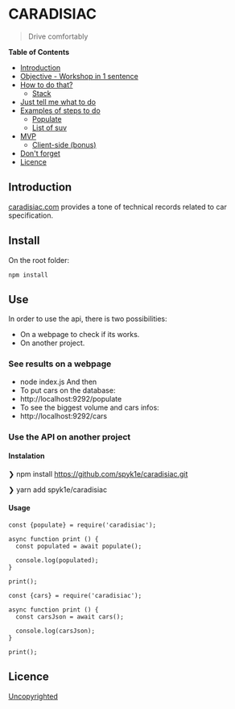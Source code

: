 # CARADISIAC

> Drive comfortably

**Table of Contents**

- [Introduction](#introduction)
- [Objective - Workshop in 1 sentence](#objective---workshop-in-1-sentence)
- [How to do that?](#how-to-do-that)
  - [Stack](#stack)
- [Just tell me what to do](#just-tell-me-what-to-do)
- [Examples of steps to do](#examples-of-steps-to-do)
  - [Populate](#populate)
  - [List of suv](#list-of-suv)
- [MVP](#mvp)
  - [Client-side (bonus)](#client-side-bonus)
- [Don't forget](#dont-forget)
- [Licence](#licence)

<!-- END doctoc generated TOC please keep comment here to allow auto update -->

## Introduction

[caradisiac.com](http://www.caradisiac.com/fiches-techniques) provides a tone of technical records related to car specification.

## Install

On the root folder:
```
npm install
```

## Use

In order to use the api, there is two possibilities:
- On a webpage to check if its works.
- On another project.



### See results on a webpage
- node index.js
And then
- To put cars on the database:
 - http://localhost:9292/populate
- To see the biggest volume and cars infos:
 - http://localhost:9292/cars

### Use the API on another project

#### Instalation
❯ npm install https://github.com/spyk1e/caradisiac.git

❯ yarn add spyk1e/caradisiac

#### Usage
```
const {populate} = require('caradisiac');

async function print () {
  const populated = await populate();

  console.log(populated);
}

print();
```

```
const {cars} = require('caradisiac');

async function print () {
  const carsJson = await cars();

  console.log(carsJson);
}

print();
```

## Licence

[Uncopyrighted](http://zenhabits.net/uncopyright/)